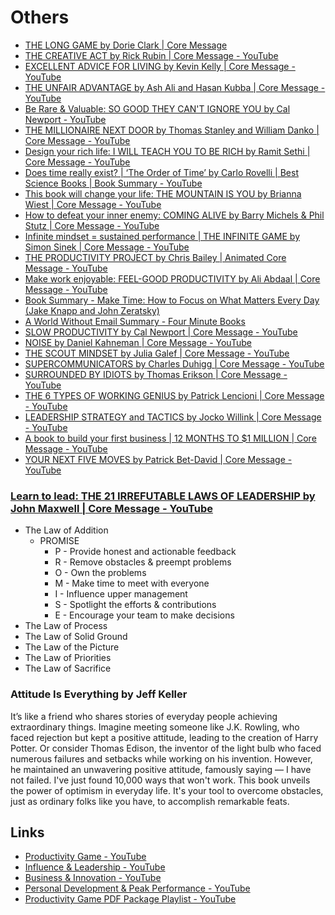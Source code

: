 # Others

- [THE LONG GAME by Dorie Clark | Core Message](https://www.youtube.com/watch?v=s5T-YLPTfiU)
- [THE CREATIVE ACT by Rick Rubin | Core Message - YouTube](https://www.youtube.com/watch?v=eDwSiuTJ434)
- [EXCELLENT ADVICE FOR LIVING by Kevin Kelly | Core Message - YouTube](https://www.youtube.com/watch?v=vywKzdaxXK8&ab_channel=ProductivityGame)
- [THE UNFAIR ADVANTAGE by Ash Ali and Hasan Kubba | Core Message - YouTube](https://www.youtube.com/watch?v=FXty4TQQWoU)
- [Be Rare & Valuable: SO GOOD THEY CAN'T IGNORE YOU by Cal Newport - YouTube](https://www.youtube.com/watch?v=DFjTD8v7xuw)
- [THE MILLIONAIRE NEXT DOOR by Thomas Stanley and William Danko | Core Message - YouTube](https://www.youtube.com/watch?v=aYy7QK1MDk4)
- [Design your rich life: I WILL TEACH YOU TO BE RICH by Ramit Sethi | Core Message - YouTube](https://www.youtube.com/watch?v=vybSDRL6C3g)
- [Does time really exist? | ‘The Order of Time’ by Carlo Rovelli | Best Science Books | Book Summary - YouTube](https://www.youtube.com/watch?v=fS_2NqD1K8s)
- [This book will change your life: THE MOUNTAIN IS YOU by Brianna Wiest | Core Message - YouTube](https://www.youtube.com/watch?v=neIfuuLNUzU)
- [How to defeat your inner enemy: COMING ALIVE by Barry Michels & Phil Stutz | Core Message - YouTube](https://www.youtube.com/watch?v=AFFPoz8bPZ0)
- [Infinite mindset = sustained performance | THE INFINITE GAME by Simon Sinek | Core Message - YouTube](https://www.youtube.com/watch?v=jQU36VGWV_o)
- [THE PRODUCTIVITY PROJECT by Chris Bailey | Animated Core Message - YouTube](https://youtu.be/fUabJO4UAso?si=ne70pbwMiJ2FYTlW)
- [Make work enjoyable: FEEL-GOOD PRODUCTIVITY by Ali Abdaal | Core Message - YouTube](https://www.youtube.com/watch?v=F-PnVe9RxrM&ab_channel=ProductivityGame)
- [Book Summary - Make Time: How to Focus on What Matters Every Day (Jake Knapp and John Zeratsky)](https://readingraphics.com/book-summary-make-time/)
- [A World Without Email Summary - Four Minute Books](https://fourminutebooks.com/a-world-without-email-summary/)
- [SLOW PRODUCTIVITY by Cal Newport | Core Message - YouTube](https://www.youtube.com/watch?v=TJFuTZqAX5E&ab_channel=ProductivityGame)
- [NOISE by Daniel Kahneman | Core Message - YouTube](https://www.youtube.com/watch?v=wBHFeMblT5g&ab_channel=ProductivityGame)
- [THE SCOUT MINDSET by Julia Galef | Core Message - YouTube](https://www.youtube.com/watch?v=5L3CbdjeNRA&ab_channel=ProductivityGame)
- [SUPERCOMMUNICATORS by Charles Duhigg | Core Message - YouTube](https://www.youtube.com/watch?v=308NQsiDrcE&ab_channel=ProductivityGame)
- [SURROUNDED BY IDIOTS by Thomas Erikson | Core Message - YouTube](https://www.youtube.com/watch?v=kkATORyBsug&ab_channel=ProductivityGame)
- [THE 6 TYPES OF WORKING GENIUS by Patrick Lencioni | Core Message - YouTube](https://www.youtube.com/watch?v=N4I4hA6u6CM)
- [LEADERSHIP STRATEGY and TACTICS by Jocko Willink | Core Message - YouTube](https://www.youtube.com/watch?v=ol6UYlOPWWo&ab_channel=ProductivityGame)
- [A book to build your first business | 12 MONTHS TO $1 MILLION | Core Message - YouTube](https://www.youtube.com/watch?v=nfhxEF7DgU4&ab_channel=ProductivityGame)
- [YOUR NEXT FIVE MOVES by Patrick Bet-David | Core Message - YouTube](https://www.youtube.com/watch?v=-CyEpjm-sEE)

### [Learn to lead: THE 21 IRREFUTABLE LAWS OF LEADERSHIP by John Maxwell | Core Message - YouTube](https://www.youtube.com/watch?v=QQhdiktL99w)

- The Law of Addition
    - PROMISE
        - P - Provide honest and actionable feedback
        - R - Remove obstacles & preempt problems
        - O - Own the problems
        - M - Make time to meet with everyone
        - I - Influence upper management
        - S - Spotlight the efforts & contributions
        - E - Encourage your team to make decisions
- The Law of Process
- The Law of Solid Ground
- The Law of the Picture
- The Law of Priorities
- The Law of Sacrifice

### Attitude Is Everything by Jeff Keller

It’s like a friend who shares stories of everyday people achieving extraordinary things. Imagine meeting someone like J.K. Rowling, who faced rejection but kept a positive attitude, leading to the creation of Harry Potter. Or consider Thomas Edison, the inventor of the light bulb who faced numerous failures and setbacks while working on his invention. However, he maintained an unwavering positive attitude, famously saying ― I have not failed. I've just found 10,000 ways that won't work. This book unveils the power of optimism in everyday life. It's your tool to overcome obstacles, just as ordinary folks like you have, to accomplish remarkable feats.

## Links

- [Productivity Game - YouTube](https://www.youtube.com/@ProductivityGame)
- [Influence & Leadership - YouTube](https://www.youtube.com/playlist?list=PL38v62je9cXbxHcw4XNXuQ5eD47q4FXpE)
- [Business & Innovation - YouTube](https://www.youtube.com/playlist?list=PL38v62je9cXZD5zvh6IDvAO0IosoPWgdo)
- [Personal Development & Peak Performance - YouTube](https://www.youtube.com/playlist?list=PL38v62je9cXb98wDY5q3fW-qN-KbQQeZa)
- [Productivity Game PDF Package Playlist - YouTube](https://www.youtube.com/playlist?list=PL38v62je9cXZuHv6WixrJr2zA2LJU0dYu)
